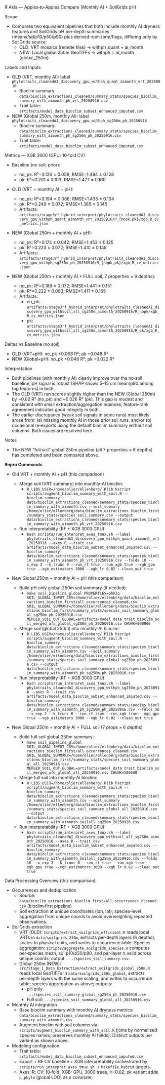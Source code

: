 R Axis — Apples‑to‑Apples Compare (Monthly AI + SoilGrids pH)

Scope
- Compares two equivalent pipelines that both include monthly AI dryness features and SoilGrids pH per‑depth summaries (means/sd/p10/p50/p90) plus derived root‑zone/flags, differing only by SoilGrids source:
  - OLD: VRT mosaics (remote tiles) → withph_quant + ai_month
  - NEW: Local global 250m GeoTIFFs → withph + ai_month (global_250m)

Labels and Inputs
- OLD (VRT, monthly AI): label `phylotraits_cleanedAI_discovery_gpu_withph_quant_aimonth_vrt_20250916`
  - Bioclim summary: `data/bioclim_extractions_cleaned/summary_stats/species_bioclim_summary_with_aimonth_ph_vrt_20250916.csv`
  - Trait table: `artifacts/model_data_bioclim_subset_enhanced_imputed.csv`
- NEW (Global 250m, monthly AI): label `phylotraits_cleanedAI_discovery_gpu_withph_sg250m_ph_20250916`
  - Bioclim summary: `data/bioclim_extractions_cleaned/summary_stats/species_bioclim_summary_with_aimonth_ph_sg250m_ph_20250916.csv`
  - Trait table: `artifacts/model_data_bioclim_subset_enhanced_imputed.csv`

Metrics — XGB 3000 (GPU; 10‑fold CV)
- Baseline (no soil; prior):
  - no_pk: R²=0.126 ± 0.058; RMSE=1.494 ± 0.128
  - pk:    R²=0.201 ± 0.103; RMSE=1.427 ± 0.160
- OLD (VRT + monthly AI + pH):
  - no_pk: R²=0.194 ± 0.068; RMSE=1.435 ± 0.134
  - pk:    R²=0.249 ± 0.072; RMSE=1.385 ± 0.145
  - Artifacts: `artifacts/stage3rf_hybrid_interpret/phylotraits_cleanedAI_discovery_gpu_withph_quant_aimonth_vrt_20250916/R_{nopk,pk}/xgb_R_cv_metrics.json`
- NEW (Global 250m + monthly AI + pH):
  - no_pk: R²=0.174 ± 0.042; RMSE=1.453 ± 0.125
  - pk:    R²=0.223 ± 0.072; RMSE=1.410 ± 0.148
  - Artifacts: `artifacts/stage3rf_hybrid_interpret/phylotraits_cleanedAI_discovery_gpu_withph_sg250m_ph_20250916/R_{nopk,pk}/xgb_R_cv_metrics.json`

- NEW (Global 250m + monthly AI + FULL soil, 7 properties × 6 depths):
  - no_pk: R²=0.189 ± 0.072; RMSE=1.441 ± 0.151
  - pk:    R²=0.222 ± 0.083; RMSE=1.411 ± 0.165
  - Artifacts:
    - no_pk: `artifacts/stage3rf_hybrid_interpret/phylotraits_cleanedAI_discovery_gpu_withsoil_all_sg250m_aimonth_20250916/R_nopk/xgb_R_cv_metrics.json`
    - pk:    `artifacts/stage3rf_hybrid_interpret/phylotraits_cleanedAI_discovery_gpu_withsoil_all_sg250m_aimonth_20250916/R_pk/xgb_R_cv_metrics.json`

Deltas vs Baseline (no soil)
- OLD (VRT+pH): no_pk +0.068 R²; pk +0.048 R²
- NEW (Global+pH): no_pk +0.048 R²; pk +0.022 R²

Interpretation
- Both pipelines (with monthly AI) clearly improve over the no‑soil baseline; pH signal is robust (SHAP shows 5–15 cm mean/p90 among top features) in both.
- The OLD (VRT) run scores slightly higher than the NEW (Global 250m) by ~0.02 R² (no_pk) and ~0.026 R² (pk). This gap is modest and consistent with small extraction/aggregation nuances; feature‑rank agreement indicates good integrity in both.
- The earlier discrepancy (weak soil signals in some runs) most likely arose from: (a) missing monthly AI in those prior soil runs, and/or (b) occasional re‑exports using the default bioclim summary without soil columns. Both issues are resolved here.

Notes
- The NEW “full soil” global 250m pipeline (all 7 properties × 6 depths) has completed and been compared above.

**Repro Commands**
- Old VRT + monthly AI + pH (this comparison)
  - Merge soil (VRT summary) into monthly‑AI bioclim:
    - `R_LIBS_USER=/home/olier/ellenberg/.Rlib Rscript scripts/augment_bioclim_summary_with_soil.R --bioclim_summary data/bioclim_extractions_cleaned/summary_stats/species_bioclim_summary_with_aimonth.csv --soil_summary /home/olier/ellenberg/data/bioclim_extractions_bioclim_first/summary_stats/species_soil_summary.csv --output data/bioclim_extractions_cleaned/summary_stats/species_bioclim_summary_with_aimonth_ph_vrt_20250916.csv`
  - Run interpretability (RF + XGB 3000 GPU):
    - `bash scripts/run_interpret_axes_tmux.sh --label phylotraits_cleanedAI_discovery_gpu_withph_quant_aimonth_vrt_20250916 --axes R --trait_csv artifacts/model_data_bioclim_subset_enhanced_imputed.csv --bioclim_summary data/bioclim_extractions_cleaned/summary_stats/species_bioclim_summary_with_aimonth_ph_vrt_20250916.csv --folds 10 --x_exp 2 --k_trunc 0 --run_rf true --run_xgb true --xgb_gpu true --xgb_estimators 3000 --xgb_lr 0.02 --clean_out true`
- New Global 250m + monthly AI + pH (this comparison)
  - Build pH‑only global‑250m soil summary (if needed):
    - `make soil_pipeline_global PROPERTIES=phh2o SOIL_GLOBAL_INPUT_CSV=/home/olier/ellenberg/data/bioclim_extractions_bioclim_first/all_occurrences_cleaned.csv SOIL_GLOBAL_SUMMARY=/home/olier/ellenberg/data/bioclim_extractions_bioclim_first/summary_stats/species_soil_summary_global_sg250m_ph_20250916.csv MERGED_SOIL_OUT_GLOBAL=artifacts/model_data_trait_bioclim_soil_merged_wfo_global_sg250m_ph_20250916.csv CHUNK=500000`
  - Merge soil (global 250m) into monthly‑AI bioclim:
    - `R_LIBS_USER=/home/olier/ellenberg/.Rlib Rscript scripts/augment_bioclim_summary_with_soil.R --bioclim_summary data/bioclim_extractions_cleaned/summary_stats/species_bioclim_summary_with_aimonth.csv --soil_summary /home/olier/ellenberg/data/bioclim_extractions_bioclim_first/summary_stats/species_soil_summary_global_sg250m_ph_20250916.csv --output data/bioclim_extractions_cleaned/summary_stats/species_bioclim_summary_with_aimonth_ph_sg250m_ph_20250916.csv`
  - Run interpretability (RF + XGB 3000 GPU):
    - `bash scripts/run_interpret_axes_tmux.sh --label phylotraits_cleanedAI_discovery_gpu_withph_sg250m_ph_20250916 --axes R --trait_csv artifacts/model_data_bioclim_subset_enhanced_imputed.csv --bioclim_summary data/bioclim_extractions_cleaned/summary_stats/species_bioclim_summary_with_aimonth_ph_sg250m_ph_20250916.csv --folds 10 --x_exp 2 --k_trunc 0 --run_rf true --run_xgb true --xgb_gpu true --xgb_estimators 3000 --xgb_lr 0.02 --clean_out true`

- New Global 250m + monthly AI + FULL soil (7 props × 6 depths)
  - Build full‑soil global‑250m summary:
    - `make soil_pipeline_global SOIL_GLOBAL_INPUT_CSV=/home/olier/ellenberg/data/bioclim_extractions_bioclim_first/all_occurrences_cleaned.csv SOIL_GLOBAL_SUMMARY=/home/olier/ellenberg/data/bioclim_extractions_bioclim_first/summary_stats/species_soil_summary_global_all_20250916.csv MERGED_SOIL_OUT_GLOBAL=artifacts/model_data_trait_bioclim_soil_merged_wfo_global_all_20250916.csv CHUNK=500000`
  - Merge full soil into monthly‑AI bioclim:
    - `R_LIBS_USER=/home/olier/ellenberg/.Rlib Rscript scripts/augment_bioclim_summary_with_soil.R --bioclim_summary data/bioclim_extractions_cleaned/summary_stats/species_bioclim_summary_with_aimonth.csv --soil_summary /home/olier/ellenberg/data/bioclim_extractions_bioclim_first/summary_stats/species_soil_summary_global_all_20250916.csv --output data/bioclim_extractions_cleaned/summary_stats/species_bioclim_summary_with_aimonth_soilall_sg250m_20250916.csv`
  - Run interpretability (RF + XGB 3000 GPU):
    - `bash scripts/run_interpret_axes_tmux.sh --label phylotraits_cleanedAI_discovery_gpu_withsoil_all_sg250m_aimonth_20250916 --axes R --trait_csv artifacts/model_data_bioclim_subset_enhanced_imputed.csv --bioclim_summary data/bioclim_extractions_cleaned/summary_stats/species_bioclim_summary_with_aimonth_soilall_sg250m_20250916.csv --folds 10 --x_exp 2 --k_trunc 0 --run_rf true --run_xgb true --xgb_gpu true --xgb_estimators 3000 --xgb_lr 0.02 --clean_out true`

Data Processing Overview (this comparison)
- Occurrences and deduplication
  - Source: `data/bioclim_extractions_bioclim_first/all_occurrences_cleaned.csv` (bioclim‑first pipeline)
  - Soil extraction at unique coordinates (lon, lat); species‑level aggregation from unique coords to avoid overweighting repeated observations.
- SoilGrids extraction
  - VRT (OLD): `scripts/extract_soilgrids_efficient.R` reads local VRTs in `data/soilgrids_250m`, extracts per‑depth layers (6 depths), scales to physical units, and writes to occurrence table. Species aggregation: `scripts/aggregate_soilgrids_species.R` computes per‑species mean, sd, p10/p50/p90, and per‑layer n_valid across unique coords; output: `.../species_soil_summary.csv`.
  - Global 250m (NEW): `src/Stage_1_Data_Extraction/extract_soilgrids_global_250m.R` reads local GeoTIFFs in `data/soilgrids_250m_global`, extracts per‑depth layers with the same scaling, and writes to occurrence table; species aggregation as above; outputs:
    - pH only: `.../species_soil_summary_global_sg250m_ph_20250916.csv`
    - Full soil: `.../species_soil_summary_global_all_20250916.csv`
- Monthly AI integration
  - Base bioclim summary with monthly AI dryness metrics: `data/bioclim_extractions_cleaned/summary_stats/species_bioclim_summary_with_aimonth.csv`
  - Augment bioclim with soil columns via `scripts/augment_bioclim_summary_with_soil.R` (joins by normalized species names; preserves monthly AI fields). Distinct outputs per variant as shown above.
- Modeling configuration
  - Trait table: `artifacts/model_data_bioclim_subset_enhanced_imputed.csv`
  - Export + RF CV baseline + XGB interpretability orchestrated by `scripts/run_interpret_axes_tmux.sh` → `Makefile.hybrid` targets.
  - Axes: R; CV: 10‑fold; XGB: GPU, 3000 trees, lr=0.02; pk variant adds `p_phylo` (global LOO) as a covariate.
